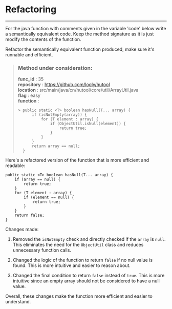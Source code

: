 # Refactoring

---

For the java function with comments given in the variable 'code' below write a semantically equivalent code. Keep the method signature as it is just modify the contents of the function.

Refactor the semantically equivalent function produced, make sure it's runnable and efficient. 

> ### Method under consideration:
> **func_id** : 35 <br/> 
 > **repository** : https://github.com/looly/hutool <br/> 
> **location** : src/main/java/cn/hutool/core/util/ArrayUtil.java <br/> 
> **flag** : easy <br/> 
> **function** : <br/> 
> ``` <br/> 
>> public static <T> boolean hasNull(T... array) {
>		if (isNotEmpty(array)) {
>			for (T element : array) {
>				if (ObjectUtil.isNull(element)) {
>					return true;
>				}
>			}
>		}
>		return array == null;
>	} 
> ``` 


Here's a refactored version of the function that is more efficient and readable:

```
public static <T> boolean hasNull(T... array) {
    if (array == null) {
        return true;
    }
    for (T element : array) {
        if (element == null) {
            return true;
        }
    }
    return false;
}
```

Changes made:

1. Removed the `isNotEmpty` check and directly checked if the `array` is `null`. This eliminates the need for the `ObjectUtil` class and reduces unnecessary function calls.

2. Changed the logic of the function to return `false` if no null value is found. This is more intuitive and easier to reason about.

3. Changed the final condition to return `false` instead of `true`. This is more intuitive since an empty array should not be considered to have a null value.

Overall, these changes make the function more efficient and easier to understand.